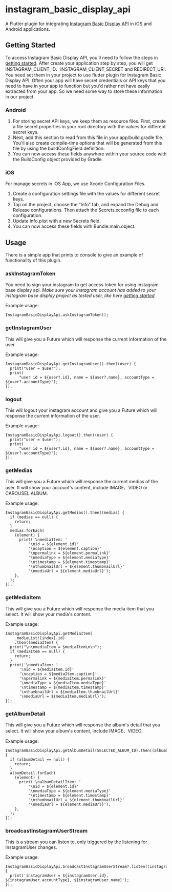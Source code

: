 # instagram_basic_display_api
A Flutter plugin for integrating [Instagram Basic Display API](https://developers.facebook.com/docs/instagram-basic-display-api/) in iOS and Android applications.

## Getting Started

To access Instagram Basic Display API, you'll need to follow the steps in [getting started](https://developers.facebook.com/docs/instagram-basic-display-api/getting-started).
After create your application step by step, you will get INSTAGRAM_CLIENT_ID、INSTAGRAM_CLIENT_SECRET and REDIRECT_URI. You need set them in your project to use flutter plugin for Instagram Basic Display API.
Often your app will have secret credentials or API keys that you need to have in your app to function but you'd rather not have easily extracted from your app. So we need some way to store these information in our project.

### Android

1. For storing secret API keys, we keep them as resource files. First, create a file secret.properties in your root directory with the values for different secret keys.
2. Next, add this section to read from this file in your app/build.gradle file. You'll also create compile-time options that will be generated from this file by using the buildConfigField definition.
3. You can now access these fields anywhere within your source code with the BuildConfig object provided by Gradle.

### iOS

For manage secrets in iOS App, we use Xcode Configuration Files.
1. Create a configuration settings file with the values for different secret keys.
2. Tap on the project, choose the “Info” tab, and expand the Debug and Release configurations. Then attach the Secrets.xcconfig file to each configuration.
3. Update Info.plist with a new Secrets field.
4. You can now access these fields with Bundle.main.object.



## Usage

There is a simple app that prints to console to give an example of functionality of this plugin.


### askInstagramToken

You need to sign your instagram to get access token for using instagram base display api. *Make sure your instagram account has added to your instagram base display project as tested user, like here [getting started](https://developers.facebook.com/docs/instagram-basic-display-api/getting-started)*

Example usage:
```
InstagramBasicDisplayApi.askInstagramToken();
```


### getInstagramUser

This will give you a Future which will response the current information of the user.

Example usage:
```
InstagramBasicDisplayApi.getInstagramUser().then((user) {
  print("user = $user");
  print(
      "user id = ${user?.id}, name = ${user?.name}, accountType = ${user?.accountType}");
});
```


### logout

This will logout your instagram account and give you a Future which will response the current information of the user.

Example usage:
```
InstagramBasicDisplayApi.logout().then((user) {
  print("user = $user");
  print(
      "user id = ${user?.id}, name = ${user?.name}, accountType = ${user?.accountType}");
});
```


### getMedias

This will give you a Future which will response the current medias of the user. It will show your account's content, include IMAGE、VIDEO or CAROUSEL ALBUM.

Example usage:
```
InstagramBasicDisplayApi.getMedias().then((medias) {
  if (medias == null) {
    return;
  }
  medias.forEach(
    (element) {
      print('\nmediaItem: '
          '\nid = ${element.id}'
          '\ncaption = ${element.caption}'
          '\npermalink = ${element.permalink}'
          '\nmediaType = ${element.mediaType}'
          '\ntimestamp = ${element.timestamp}'
          '\nthumbnailUrl = ${element.thumbnailUrl}'
          '\nmediaUrl = ${element.mediaUrl}');
    },
  );
});
```


### getMediaItem

This will give you a Future which will response the media item that you select. It will show your media's content.

Example usage:
```
InstagramBasicDisplayApi.getMediaItem(
    _mediaList![index].id)
    .then((mediaItem) {
  print("\n\nmediaItem = $mediaItem\n\n");
  if (mediaItem == null) {
    return;
  }
  print('\nmediaItem: '
      '\nid = ${mediaItem.id}'
      '\ncaption = ${mediaItem.caption}'
      '\npermalink = ${mediaItem.permalink}'
      '\nmediaType = ${mediaItem.mediaType}'
      '\ntimestamp = ${mediaItem.timestamp}'
      '\nthumbnailUrl = ${mediaItem.thumbnailUrl}'
      '\nmediaUrl = ${mediaItem.mediaUrl}');
});
```


### getAlbumDetail

This will give you a Future which will response the album's detail that you select. It will show your album's content, include IMAGE、VIDEO.

Example usage:
```
InstagramBasicDisplayApi.getAlbumDetail(SELECTED_ALBUM_ID).then((albumDetail) {
  if (albumDetail == null) {
    return;
  }
  albumDetail.forEach(
    (element) {
      print('\nalbumDetailItem: '
          '\nid = ${element.id}'
          '\nmediaType = ${element.mediaType}'
          '\ntimestamp = ${element.timestamp}'
          '\nthumbnailUrl = ${element.thumbnailUrl}'
          '\nmediaUrl = ${element.mediaUrl}');
    },
  );
});
```


### broadcastInstagramUserStream
This is a stream you can listen to, only triggered by the listening for InstagramUser changes.

Example usage:
```
InstagramBasicDisplayApi.broadcastInstagramUserStream?.listen((instagramUser) {
  print('instagramUser = ${instagramUser.id}, ${instagramUser.accountType}, ${instagramUser.name}');
});
```